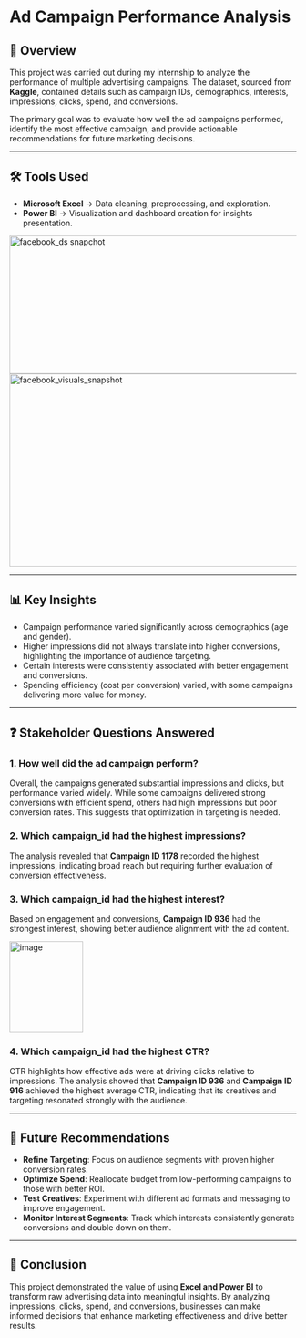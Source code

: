 # Ad Campaign Performance Analysis

## 📌 Overview
This project was carried out during my internship to analyze the performance of multiple advertising campaigns. The dataset, sourced from **Kaggle**, contained details such as campaign IDs, demographics, interests, impressions, clicks, spend, and conversions.  

The primary goal was to evaluate how well the ad campaigns performed, identify the most effective campaign, and provide actionable recommendations for future marketing decisions.  


---

## 🛠 Tools Used
- **Microsoft Excel** → Data cleaning, preprocessing, and exploration.  
- **Power BI** → Visualization and dashboard creation for insights presentation.  

<img width="875" height="242" alt="facebook_ds snapchot" src="https://github.com/user-attachments/assets/c2bde53c-3f59-4fcf-a48f-a89c26136dce" />

<img width="600" height="338" alt="facebook_visuals_snapshot" src="https://github.com/user-attachments/assets/a796520b-3837-4c85-a0d3-3af4a8c08ab2" />
  

---

## 📊 Key Insights
- Campaign performance varied significantly across demographics (age and gender).  
- Higher impressions did not always translate into higher conversions, highlighting the importance of audience targeting.  
- Certain interests were consistently associated with better engagement and conversions.  
- Spending efficiency (cost per conversion) varied, with some campaigns delivering more value for money.  



---

## ❓ Stakeholder Questions Answered

### 1. How well did the ad campaign perform?  
Overall, the campaigns generated substantial impressions and clicks, but performance varied widely. While some campaigns delivered strong conversions with efficient spend, others had high impressions but poor conversion rates. This suggests that optimization in targeting is needed.  

### 2. Which campaign_id had the highest impressions?  
The analysis revealed that **Campaign ID 1178** recorded the highest impressions, indicating broad reach but requiring further evaluation of conversion effectiveness.  

### 3. Which campaign_id had the highest interest?  
Based on engagement and conversions, **Campaign ID 936** had the strongest interest, showing better audience alignment with the ad content.  

<img width="129" height="160" alt="image" src="https://github.com/user-attachments/assets/16949e2a-7e9c-476d-995a-fa19399f81f1" />


### 4. Which campaign_id had the highest CTR?  
CTR highlights how effective ads were at driving clicks relative to impressions. The analysis showed that **Campaign ID 936** and **Campaign ID 916** achieved the highest average CTR, indicating that its creatives and targeting resonated strongly with the audience.  

---

## 🚀 Future Recommendations
- **Refine Targeting**: Focus on audience segments with proven higher conversion rates.  
- **Optimize Spend**: Reallocate budget from low-performing campaigns to those with better ROI.  
- **Test Creatives**: Experiment with different ad formats and messaging to improve engagement.  
- **Monitor Interest Segments**: Track which interests consistently generate conversions and double down on them.  
  


---

## 📢 Conclusion
This project demonstrated the value of using **Excel and Power BI** to transform raw advertising data into meaningful insights. By analyzing impressions, clicks, spend, and conversions, businesses can make informed decisions that enhance marketing effectiveness and drive better results.  

 


